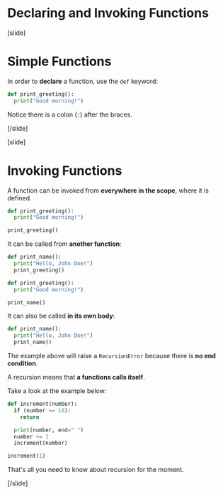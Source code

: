 # Declaring and Invoking Functions

[slide]
# Simple Functions

In order to **declare** a function, use the `def` keyword:

```python
def print_greeting():
  print("Good morning!")
```

Notice there is a colon (`:`) after the braces.

[/slide]

[slide]
# Invoking Functions

A function can be invoked from **everywhere in the scope**, where it is defined.

```python live
def print_greeting():
  print("Good morning!")

print_greeting()
```

It can be called from **another function**:

```python live
def print_name():
  print("Hello, John Doe!")
  print_greeting()

def print_greeting():
  print("Good morning!")

print_name()
```

It can also be called **in its own body**:

```python
def print_name():
  print("Hello, John Doe!")
  print_name()
```

The example above will raise a `RecursionError` because there is **no end condition**.

A recursion means that **a functions calls itself**.

Take a look at the example below:

```python live
def increment(number):
  if (number >= 10):
    return

  print(number, end=" ")
  number += 1
  increment(number)

increment(1)
```

That's all you need to know about recursion for the moment.

[/slide]